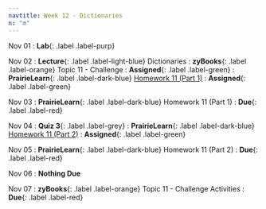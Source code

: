 ```yaml
---
navtitle: Week 12 - Dictionaries
n: "m"
---
```


Nov 01
: **Lab**{: .label .label-purp} [](#)

Nov 02
: **Lecture**{: .label .label-light-blue} Dictionaries
: **zyBooks**{: .label .label-orange} Topic 11 - Challenge
    : **Assigned**{: .label .label-green}
: **PrairieLearn**{: .label .label-dark-blue} [Homework 11 (Part 1)](https://www.prairielearn.org/pl/course_instance/128740/assessment/2312024)
    : **Assigned**{: .label .label-green}


Nov 03
: **PrairieLearn**{: .label .label-dark-blue} Homework 11 (Part 1)
    : **Due**{: .label .label-red}


Nov 04
: **Quiz 3**{: .label .label-grey} 
: **PrairieLearn**{: .label .label-dark-blue} [Homework 11 (Part 2)](https://www.prairielearn.org/pl/course_instance/128740/assessment/2312025)
    : **Assigned**{: .label .label-green}

Nov 05
: **PrairieLearn**{: .label .label-dark-blue} Homework 11 (Part 2)
    : **Due**{: .label .label-red}

Nov 06
: **Nothing Due**

Nov 07
: **zyBooks**{: .label .label-orange} Topic 11 - Challenge Activities
    : **Due**{: .label .label-red}

